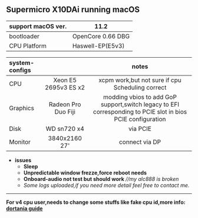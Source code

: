 ## Supermicro X10DAi running macOS
|support macOS ver.|11.2|
|:-|-|
|bootloader|OpenCore 0.66 DBG|
|CPU Platform|Haswell-EP(E5v3)

|system-configs||notes|
|:-|:-:|:-:|
|CPU|Xeon E5 2695v3 ES x2|xcpm work,but not sure if cpu Scheduling correct|
|Graphics|Radeon Pro Duo Fiji |modding vbios to add GoP support,switch legacy to EFI corresponding to PCIE slot in bios PCIE configuration| 
|Disk|WD sn720 x4 |via PCIE|not sure if nvmefix is a must|
|Monitor|3840x2160 27' |connect via DP|
* __issues__ 
  * __Sleep__
  * __Unpredictable window frezze,force reboot needs__
  * __Onboard-audio not test but should work__ *//my alc888 is broken*
  * _Some logs uploaded,if you need more detail feel free to contact me._  
*** 
__For v4 cpu user,needs to change some stuffs like fake cpu id,more info: [dortania guide](https://dortania.github.io/OpenCore-Install-Guide/config-HEDT/broadwell-e.html#acpi/)__
